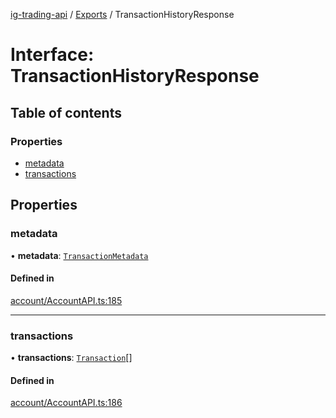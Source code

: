 [ig-trading-api](../README.md) / [Exports](../modules.md) / TransactionHistoryResponse

# Interface: TransactionHistoryResponse

## Table of contents

### Properties

- [metadata](TransactionHistoryResponse.md#metadata)
- [transactions](TransactionHistoryResponse.md#transactions)

## Properties

### metadata

• **metadata**: [`TransactionMetadata`](TransactionMetadata.md)

#### Defined in

[account/AccountAPI.ts:185](https://github.com/bennycode/ig-trading-api/blob/c7d6810/src/account/AccountAPI.ts#L185)

---

### transactions

• **transactions**: [`Transaction`](Transaction.md)[]

#### Defined in

[account/AccountAPI.ts:186](https://github.com/bennycode/ig-trading-api/blob/c7d6810/src/account/AccountAPI.ts#L186)
